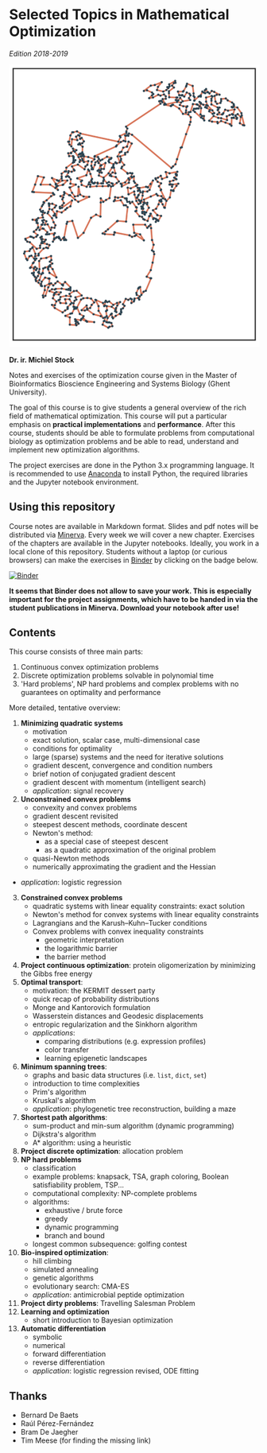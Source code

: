 # Selected Topics in Mathematical Optimization

*Edition 2018-2019*

![](totoro.png)

**Dr. ir. Michiel Stock**

Notes and exercises of the optimization course given in the Master of Bioinformatics Bioscience Engineering and Systems Biology (Ghent University).

The goal of this course is to give students a general overview of the rich field of mathematical optimization. This course will put a particular emphasis on **practical implementations** and **performance**. After this course, students should be able to formulate problems from computational biology as optimization problems and be able to read, understand and implement new optimization algorithms.

The project exercises are done in the Python 3.x programming language. It is recommended to use [Anaconda](https://anaconda.org/anaconda/python) to install Python, the required libraries and the Jupyter notebook environment.

## Using this repository

Course notes are available in Markdown format. Slides and pdf notes will be distributed via [Minerva](http://minerva.ugent.be/). Every week we will cover a new chapter. Exercises of the chapters are available in the Jupyter notebooks. Ideally, you work in a local clone of this repository. Students without a laptop (or curious browsers) can make the exercises in [Binder](https://mybinder.org/) by clicking on the badge below.

[![Binder](https://mybinder.org/badge.svg)](https://mybinder.org/v2/gh/MichielStock/SelectedTopicsOptimization/master)

**It seems that Binder does not allow to save your work. This is especially important for the project assignments, which have to be handed in via the student publications in Minerva. Download your notebook after use!**

## Contents

This course consists of three main parts:
1. Continuous convex optimization problems
2. Discrete optimization problems solvable in polynomial time
3. 'Hard problems', NP hard problems and complex problems with no guarantees on optimality and performance

More detailed, tentative overview:

1. **Minimizing quadratic systems**
      - motivation
      - exact solution, scalar case, multi-dimensional case
      - conditions for optimality
      - large (sparse) systems and the need for iterative solutions
      - gradient descent, convergence and condition numbers
      - brief notion of conjugated gradient descent
      - gradient descent with momentum (intelligent search)
      - *application*: signal recovery
2. **Unconstrained convex problems**
      - convexity and convex problems
      - gradient descent revisited
      - steepest descent methods, coordinate descent
      - Newton's method:
        - as a special case of steepest descent
        - as a quadratic approximation of the original problem
      - quasi-Newton methods
      - numerically approximating the gradient and the Hessian
  - *application*: logistic regression
3. **Constrained convex problems**
      - quadratic systems with linear equality constraints: exact solution
      - Newton's method for convex systems with linear equality constraints
      - Lagrangians and the Karush–Kuhn–Tucker conditions
      - Convex problems with convex inequality constraints
        - geometric interpretation
        - the logarithmic barrier
        - the barrier method
4. **Project continuous optimization**: protein oligomerization by minimizing the Gibbs free energy
5. **Optimal transport**:
    - motivation: the KERMIT dessert party
    - quick recap of probability distributions
    - Monge and Kantorovich formulation
    - Wasserstein distances and Geodesic displacements
    - entropic regularization and the Sinkhorn algorithm
    - *applications*:
        - comparing distributions (e.g. expression profiles)
        - color transfer
        - learning epigenetic landscapes
6. **Minimum spanning trees**:
    - graphs and basic data structures (i.e. `list`, `dict`, `set`)
    - introduction to time complexities
    - Prim's algorithm
    - Kruskal's algorithm
    - *application*: phylogenetic tree reconstruction, building a maze
7. **Shortest path algorithms**:
    - sum-product and min-sum algorithm (dynamic programming)
    - Dijkstra's algorithm
    - A* algorithm: using a heuristic
8. **Project discrete optimization**: allocation problem
9. **NP hard problems**
    - classification
    - example problems: knapsack, TSA, graph coloring, Boolean satisfiability problem, TSP...
    - computational complexity: NP-complete problems
    - algorithms:
      - exhaustive / brute force
      - greedy
      - dynamic programming
      - branch and bound
    - longest common subsequence: golfing contest
10. **Bio-inspired optimization**:
    - hill climbing
    - simulated annealing
    - genetic algorithms
    - evolutionary search: CMA-ES
    - *application*: antimicrobial peptide optimization
11. **Project dirty problems**: Travelling Salesman Problem
12. **Learning and optimization**
    - short introduction to Bayesian optimization
13. **Automatic differentiation**
    - symbolic
    - numerical
    - forward differentiation
    - reverse differentiation
    - *application*: logistic regression revised, ODE fitting


## Thanks

- Bernard De Baets
- Raúl Pérez-Fernández
- Bram De Jaegher
- Tim Meese (for finding the missing link)
